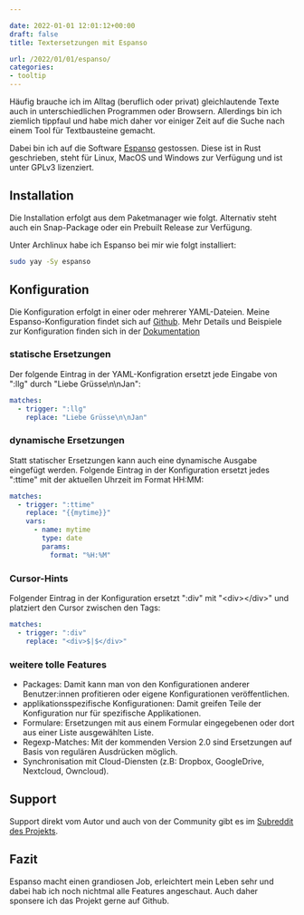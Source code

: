 ```yaml
---

date: 2022-01-01 12:01:12+00:00
draft: false
title: Textersetzungen mit Espanso

url: /2022/01/01/espanso/
categories:
- tooltip
---
```


Häufig brauche ich im Alltag (beruflich oder privat) gleichlautende Texte auch
in unterschiedlichen Programmen oder Browsern. Allerdings bin ich ziemlich
tippfaul und habe mich daher vor einiger Zeit auf die Suche nach einem Tool für
Textbausteine gemacht.

Dabei bin ich auf die Software [Espanso](https://espanso.org/) gestossen. Diese
ist in Rust geschrieben, steht für Linux, MacOS und Windows zur Verfügung und
ist unter GPLv3 lizenziert.

## Installation

Die Installation erfolgt aus dem Paketmanager wie folgt. Alternativ steht auch
ein Snap-Package oder ein Prebuilt Release zur Verfügung.

Unter Archlinux habe ich Espanso bei mir wie folgt installiert:

```bash
sudo yay -Sy espanso
```

## Konfiguration

Die Konfiguration erfolgt in einer oder mehrerer YAML-Dateien. Meine
Espanso-Konfiguration findet sich auf
[Github](https://github.com/cambid/dotfiles/blob/main/espanso/default.yml).
Mehr Details und Beispiele zur Konfiguration finden sich in der
[Dokumentation](https://espanso.org/docs/configuration/)

### statische Ersetzungen

Der folgende Eintrag in der YAML-Konfigration ersetzt jede Eingabe von ":llg"
durch "Liebe Grüsse\n\nJan":

```yaml
matches:
  - trigger: ":llg"
    replace: "Liebe Grüsse\n\nJan"
```

### dynamische Ersetzungen

Statt statischer Ersetzungen kann auch eine dynamische Ausgabe eingefügt
werden. Folgende Eintrag in der Konfiguration ersetzt jedes ":ttime" mit der
aktuellen Uhrzeit im Format HH:MM:

```yaml
matches:
  - trigger: ":ttime"
    replace: "{{mytime}}"
    vars:
      - name: mytime
        type: date
        params:
          format: "%H:%M"
```

### Cursor-Hints

Folgender Eintrag in der Konfiguration ersetzt ":div" mit "\<div>\</div>" und
platziert den Cursor zwischen den Tags:

```yaml
matches:
  - trigger: ":div"
    replace: "<div>$|$</div>"
```

### weitere tolle Features

- Packages: Damit kann man von den Konfigurationen anderer Benutzer:innen
  profitieren oder eigene Konfigurationen veröffentlichen.
- applikationsspezifische Konfigurationen: Damit greifen Teile der
  Konfiguration nur für spezifische Applikationen.
- Formulare: Ersetzungen mit aus einem Formular eingegebenen oder dort aus
  einer Liste ausgewählten Liste.
- Regexp-Matches: Mit der kommenden Version 2.0 sind Ersetzungen auf Basis von
  regulären Ausdrücken möglich.
- Synchronisation mit Cloud-Diensten (z.B: Dropbox, GoogleDrive, Nextcloud, Owncloud).

## Support

Support direkt vom Autor und auch von der Community gibt es im [Subreddit des
Projekts](https://www.reddit.com/r/espanso/).

## Fazit

Espanso macht einen grandiosen Job, erleichtert mein Leben sehr und dabei hab
ich noch nichtmal alle Features angeschaut.  Auch daher sponsere ich das
Projekt gerne auf Github.
